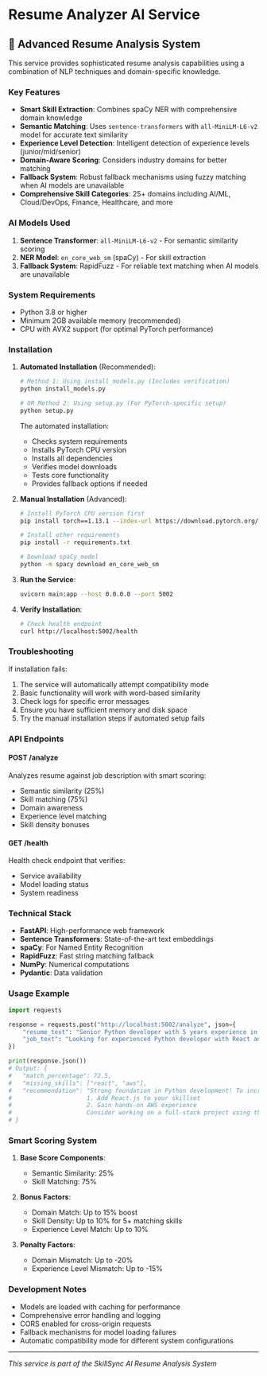 # Resume Analyzer AI Service

## 🚀 Advanced Resume Analysis System

This service provides sophisticated resume analysis capabilities using a combination of NLP techniques and domain-specific knowledge.

### Key Features

- **Smart Skill Extraction**: Combines spaCy NER with comprehensive domain knowledge
- **Semantic Matching**: Uses `sentence-transformers` with `all-MiniLM-L6-v2` model for accurate text similarity
- **Experience Level Detection**: Intelligent detection of experience levels (junior/mid/senior)
- **Domain-Aware Scoring**: Considers industry domains for better matching
- **Fallback System**: Robust fallback mechanisms using fuzzy matching when AI models are unavailable
- **Comprehensive Skill Categories**: 25+ domains including AI/ML, Cloud/DevOps, Finance, Healthcare, and more

### AI Models Used

1. **Sentence Transformer**: `all-MiniLM-L6-v2` - For semantic similarity scoring
2. **NER Model**: `en_core_web_sm` (spaCy) - For skill extraction
3. **Fallback System**: RapidFuzz - For reliable text matching when AI models are unavailable

### System Requirements

- Python 3.8 or higher
- Minimum 2GB available memory (recommended)
- CPU with AVX2 support (for optimal PyTorch performance)

### Installation

1. **Automated Installation** (Recommended):
   ```bash
   # Method 1: Using install_models.py (Includes verification)
   python install_models.py
   
   # OR Method 2: Using setup.py (For PyTorch-specific setup)
   python setup.py
   ```
   
   The automated installation:
   - Checks system requirements
   - Installs PyTorch CPU version
   - Installs all dependencies
   - Verifies model downloads
   - Tests core functionality
   - Provides fallback options if needed

2. **Manual Installation** (Advanced):
   ```bash
   # Install PyTorch CPU version first
   pip install torch==1.13.1 --index-url https://download.pytorch.org/whl/cpu
   
   # Install other requirements
   pip install -r requirements.txt
   
   # Download spaCy model
   python -m spacy download en_core_web_sm
   ```

3. **Run the Service**:
   ```bash
   uvicorn main:app --host 0.0.0.0 --port 5002
   ```

4. **Verify Installation**:
   ```bash
   # Check health endpoint
   curl http://localhost:5002/health
   ```

### Troubleshooting

If installation fails:
1. The service will automatically attempt compatibility mode
2. Basic functionality will work with word-based similarity
3. Check logs for specific error messages
4. Ensure you have sufficient memory and disk space
5. Try the manual installation steps if automated setup fails

### API Endpoints

#### POST /analyze
Analyzes resume against job description with smart scoring:
- Semantic similarity (25%)
- Skill matching (75%)
- Domain awareness
- Experience level matching
- Skill density bonuses

#### GET /health
Health check endpoint that verifies:
- Service availability
- Model loading status
- System readiness

### Technical Stack

- **FastAPI**: High-performance web framework
- **Sentence Transformers**: State-of-the-art text embeddings
- **spaCy**: For Named Entity Recognition
- **RapidFuzz**: Fast string matching fallback
- **NumPy**: Numerical computations
- **Pydantic**: Data validation

### Usage Example

```python
import requests

response = requests.post("http://localhost:5002/analyze", json={
    "resume_text": "Senior Python developer with 5 years experience in FastAPI and Docker",
    "job_text": "Looking for experienced Python developer with React and AWS experience"
})

print(response.json())
# Output: {
#   "match_percentage": 72.5,
#   "missing_skills": ["react", "aws"],
#   "recommendation": "Strong foundation in Python development! To increase your match:
#                     1. Add React.js to your skillset
#                     2. Gain hands-on AWS experience
#                     Consider working on a full-stack project using these technologies."
# }
```

### Smart Scoring System

1. **Base Score Components**:
   - Semantic Similarity: 25%
   - Skill Matching: 75%

2. **Bonus Factors**:
   - Domain Match: Up to 15% boost
   - Skill Density: Up to 10% for 5+ matching skills
   - Experience Level Match: Up to 10%

3. **Penalty Factors**:
   - Domain Mismatch: Up to -20%
   - Experience Level Mismatch: Up to -15%

### Development Notes

- Models are loaded with caching for performance
- Comprehensive error handling and logging
- CORS enabled for cross-origin requests
- Fallback mechanisms for model loading failures
- Automatic compatibility mode for different system configurations

---

*This service is part of the SkillSync AI Resume Analysis System* 